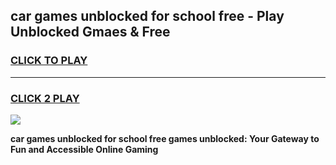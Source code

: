 
## car games unblocked for school free - Play Unblocked Gmaes & Free
<h3>
<a href="https://news.freeplayer.one?title=car_games_unblocked_for_school_free&ref=16F">CLICK TO PLAY</a></h3>
<hr>

<h3>
<a href="https://news.freeplayer.one?title=car_games_unblocked_for_school_free&ref=16F">CLICK 2 PLAY</a>
  
</h3>

<a href="https://news.freeplayer.one?title=car_games_unblocked_for_school_free&ref=16F/"><img src="https://clearcache.store/games.png"></a>


**car games unblocked for school free games unblocked: Your Gateway to Fun and Accessible Online Gaming**
